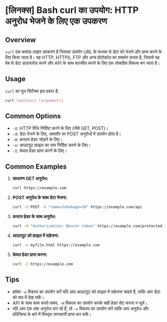 # [लिनक्स] Bash curl का उपयोग: HTTP अनुरोध भेजने के लिए एक उपकरण

## Overview
`curl` एक कमांड-लाइन उपकरण है जिसका उपयोग URL के माध्यम से डेटा को भेजने और प्राप्त करने के लिए किया जाता है। यह HTTP, HTTPS, FTP और अन्य प्रोटोकॉल का समर्थन करता है, जिससे यह वेब से डेटा डाउनलोड करने और API के साथ बातचीत करने के लिए एक लोकप्रिय विकल्प बन जाता है।

## Usage
`curl` का मूल सिंटैक्स इस प्रकार है:

```bash
curl [options] [arguments]
```

## Common Options
- `-X`: HTTP विधि निर्दिष्ट करने के लिए (जैसे GET, POST)।
- `-d`: डेटा भेजने के लिए, आमतौर पर POST अनुरोधों में उपयोग होता है।
- `-H`: कस्टम हेडर जोड़ने के लिए।
- `-o`: आउटपुट फ़ाइल का नाम निर्दिष्ट करने के लिए।
- `-I`: केवल हेडर प्राप्त करने के लिए।

## Common Examples
1. **साधारण GET अनुरोध:**
   ```bash
   curl https://example.com
   ```

2. **POST अनुरोध के साथ डेटा भेजना:**
   ```bash
   curl -X POST -d "name=John&age=30" https://example.com/api
   ```

3. **कस्टम हेडर के साथ अनुरोध:**
   ```bash
   curl -H "Authorization: Bearer token" https://example.com/protected
   ```

4. **आउटपुट को फ़ाइल में सहेजना:**
   ```bash
   curl -o myfile.html https://example.com
   ```

5. **केवल हेडर प्राप्त करना:**
   ```bash
   curl -I https://example.com
   ```

## Tips
- हमेशा `-o` विकल्प का उपयोग करें यदि आप आउटपुट को फ़ाइल में सहेजना चाहते हैं, ताकि आप डेटा को बाद में देख सकें।
- API के साथ काम करते समय, `-H` विकल्प का उपयोग करके सही हेडर सेट करना न भूलें।
- यदि आप एक लंबा अनुरोध कर रहे हैं, तो `-v` विकल्प का उपयोग करें ताकि आप अनुरोध और प्रतिक्रिया के बारे में विस्तृत जानकारी प्राप्त कर सकें।